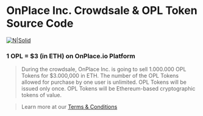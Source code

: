 # OnPlace Inc. Crowdsale & OPL Token Source Code
[![N|Solid](https://cldup.com/yVS-UV5Lhf.png)](http://investments.onplace.io/ico)

### 1 OPL = $3 (in ETH) on OnPlace.io Platform
> During the crowdsale, OnPlace Inc. is going to sell 1.000.000 OPL Tokens for $3.000,000 in ETH.
The number of the OPL Tokens allowed for purchase by one user is unlimited. OPL Tokens will be issued only once.
OPL Tokens will be Ethereum-based cryptographic tokens of value. 

> Learn more at our [Terms & Conditions](https://github.com/OnPlace/Documents/blob/master/Terms%26Conditions.md)
